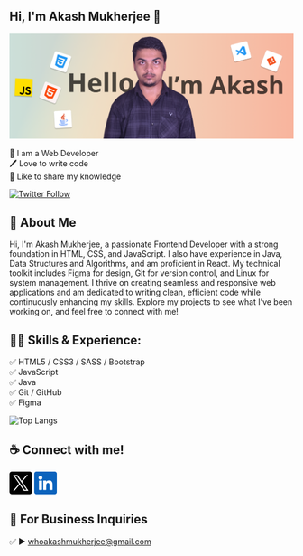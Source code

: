 ## Hi, I'm Akash Mukherjee 👋
[<img src='https://github.com/akashm01github/akashm01github/blob/main/img/bg.png?raw=true' alt='Akash Mukherjee'>](https://github.com/akashm01github/)
<p>
👑 I am a Web Developer <br> 
🖊️ Love to write code <br> 
🎤 Like to share my knowledge </p> 

<p align="left"> 
  <a href="https://x.com/dev_akash001" target="blank">
    <img src="https://img.shields.io/twitter/follow/dev_akash001?logo=twitter&style=for-the-badge" alt="Twitter Follow">
  </a> 
</p>

## 🚀 About Me
Hi, I'm Akash Mukherjee, a passionate Frontend Developer with a strong foundation in HTML, CSS, and JavaScript. I also have experience in Java, Data Structures and Algorithms, and am proficient in React. My technical toolkit includes Figma for design, Git for version control, and Linux for system management. I thrive on creating seamless and responsive web applications and am dedicated to writing clean, efficient code while continuously enhancing my skills. Explore my projects to see what I’ve been working on, and feel free to connect with me!

## 👨‍💻 Skills & Experience: 
✅ HTML5 / CSS3 / SASS / Bootstrap <br> 
✅ JavaScript <br>
✅ Java <br>
✅ Git / GitHub <br>
✅ Figma<br>

![Top Langs](https://github-readme-stats.vercel.app/api/top-langs/?username=akashm01github&layout=compact)

## ☕ Connect with me!
[<img src='https://github.com/akashm01github/akashm01github/blob/main/img/twitter.png?raw=true' alt='Twitter' height='40'>](https://twitter.com/dev_akash001)
[<img src='https://github.com/akashm01github/akashm01github/blob/main/img/linkedin.png?raw=true' alt='LinkedIn' height='40'>](https://www.linkedin.com/in/mukherjee-akash/)

## 📧 For Business Inquiries 
✅  ► whoakashmukherjee@gmail.com
